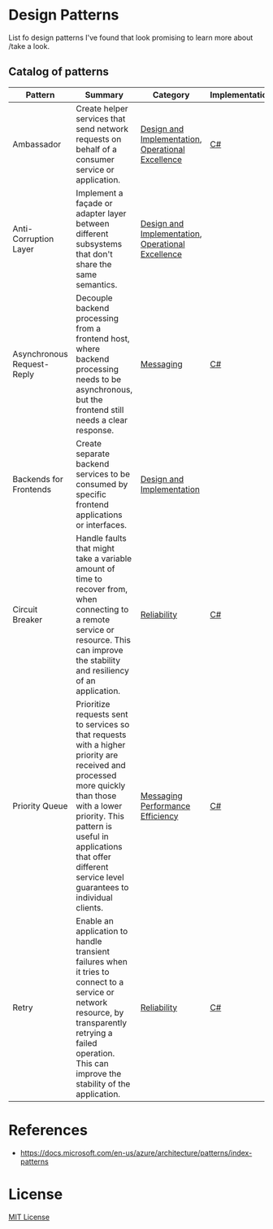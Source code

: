 # Design Patterns

List fo design patterns I've found that look promising to learn more about /take a look.

## Catalog of patterns

| Pattern | Summary | Category | Implementations |
| --- | --- | --- | --- |
| Ambassador | Create helper services that send network requests on behalf of a consumer service or application. | [Design and Implementation](Design_implementation.md), [Operational Excellence](Operational_excellence.md) | [C#](https://docs.microsoft.com/en-us/azure/architecture/patterns/ambassador#example) |
| Anti-Corruption Layer | Implement a façade or adapter layer between different subsystems that don't share the same semantics. | [Design and Implementation](Design_implementation.md), [Operational Excellence](Operational_excellence.md) | |
| Asynchronous Request-Reply | Decouple backend processing from a frontend host, where backend processing needs to be asynchronous, but the frontend still needs a clear response. | [Messaging](Messaging.md) | [C#](https://docs.microsoft.com/en-us/azure/architecture/patterns/async-request-reply#example) |
| Backends for Frontends | Create separate backend services to be consumed by specific frontend applications or interfaces. | [Design and Implementation](Design_implementation.md) | |
| Circuit Breaker | Handle faults that might take a variable amount of time to recover from, when connecting to a remote service or resource. This can improve the stability and resiliency of an application. | [Reliability](Reliability.md) | [C#](https://docs.microsoft.com/en-us/azure/architecture/patterns/circuit-breaker#example) |
| Priority Queue | Prioritize requests sent to services so that requests with a higher priority are received and processed more quickly than those with a lower priority. This pattern is useful in applications that offer different service level guarantees to individual clients. | [Messaging](Messaging.md) [Performance Efficiency](Performance_efficiency.md) | [C#](https://docs.microsoft.com/en-us/azure/architecture/patterns/priority-queue#example) |
| Retry | Enable an application to handle transient failures when it tries to connect to a service or network resource, by transparently retrying a failed operation. This can improve the stability of the application. | [Reliability](Reliability.md) | [C#](https://docs.microsoft.com/en-us/azure/architecture/patterns/retry#example) |

# References

- https://docs.microsoft.com/en-us/azure/architecture/patterns/index-patterns

# License

[MIT License](LICENSE)
